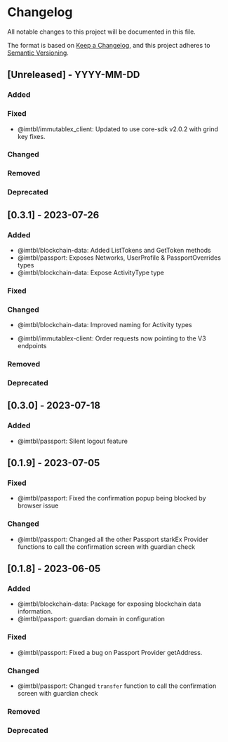 # Changelog

All notable changes to this project will be documented in this file.

The format is based on [Keep a Changelog](https://keepachangelog.com/en/1.0.0/),
and this project adheres to [Semantic Versioning](https://semver.org/spec/v2.0.0.html).

## [Unreleased] - YYYY-MM-DD

### Added

### Fixed

- @imtbl/immutablex_client: Updated to use core-sdk v2.0.2 with grind key fixes.

### Changed

### Removed

### Deprecated

## [0.3.1] - 2023-07-26

### Added

- @imtbl/blockchain-data: Added ListTokens and GetToken methods
- @imtbl/passport: Exposes Networks, UserProfile & PassportOverrides types
- @imtbl/blockchain-data: Expose ActivityType type

### Fixed

### Changed
- @imtbl/blockchain-data: Improved naming for Activity types

- @imtbl/immutablex-client: Order requests now pointing to the V3 endpoints

### Removed

### Deprecated


## [0.3.0] - 2023-07-18

### Added

- @imtbl/passport: Silent logout feature

## [0.1.9] - 2023-07-05

### Fixed

- @imtbl/passport: Fixed the confirmation popup being blocked by browser issue

### Changed
- @imtbl/passport: Changed all the other Passport starkEx Provider functions to call the confirmation screen with guardian check

## [0.1.8] - 2023-06-05

### Added

- @imtbl/blockchain-data: Package for exposing blockchain data information.
- @imtbl/passport: guardian domain in configuration

### Fixed

- @imtbl/passport: Fixed a bug on Passport Provider getAddress.

### Changed

- @imtbl/passport: Changed `transfer` function to call the confirmation screen with guardian check

### Removed

### Deprecated
